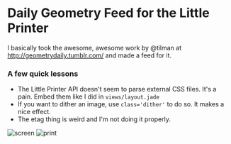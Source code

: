 # Daily Geometry Feed for the Little Printer

I basically took the awesome, awesome work by @tilman at http://geometrydaily.tumblr.com/ and made a feed for it.

### A few quick lessons
- The Little Printer API doesn't seem to parse external CSS files. It's a pain. Embed them like I did in `views/layout.jade`
- If you want to dither an image, use `class='dither'` to do so. It makes a nice effect.
- The etag thing is weird and I'm not doing it properly.

![screen](https://raw.github.com/readywater/lp-dailygeo/master/public/img/screen.png)
![print](https://raw.github.com/readywater/lp-dailygeo/master/public/img/print.jpg)
